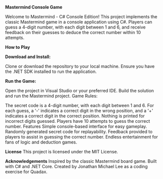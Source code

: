 **Mastermind Console Game**

Welcome to Mastermind - C# Console Edition! This project implements the classic Mastermind game in a console application using C#. Players can guess a 4-digit number, with each digit between 1 and 6, and receive feedback on their guesses to deduce the correct number within 10 attempts.

**How to Play**

**Download and Install:**

Clone or download the repository to your local machine.
Ensure you have the .NET SDK installed to run the application.

**Run the Game:**

Open the project in Visual Studio or your preferred IDE.
Build the solution and run the Mastermind project.
Game Rules:

The secret code is a 4-digit number, with each digit between 1 and 6.
For each guess, a '-' indicates a correct digit in the wrong position, and a '+' indicates a correct digit in the correct position.
Nothing is printed for incorrect digits guessed.
Players have 10 attempts to guess the correct number.
Features
Simple console-based interface for easy gameplay.
Randomly generated secret code for replayability.
Feedback provided to players to assist in guessing the correct number.
Endless entertainment for fans of logic and deduction games.

**License**
This project is licensed under the MIT License.

**Acknowledgements**
Inspired by the classic Mastermind board game.
Built with C# and .NET Core.
Created by Jonathan Michael Lee as a coding exercise for Quadax.
